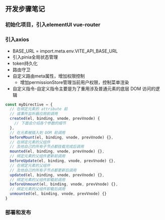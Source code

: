 ## 开发步骤笔记

### 初始化项目，引入elementUI vue-router
### 引入axios
- BASE_URL = import.meta.env.VITE_API_BASE_URL
- 引入pinia全局状态管理
- token持久化
- 路由守卫
- 自定义路由meta属性，增加权限控制
  - 增加permissionStore管理当前用户权限，控制菜单渲染
- 自定义指令-自定义指令主要是为了重用涉及普通元素的底层 DOM 访问的逻辑
```js
const myDirective = {
  // 在绑定元素的 attribute 前
  // 或事件监听器应用前调用
  created(el, binding, vnode, prevVnode) {
    // 下面会介绍各个参数的细节
  },
  // 在元素被插入到 DOM 前调用
  beforeMount(el, binding, vnode, prevVnode) {},
  // 在绑定元素的父组件
  // 及他自己的所有子节点都挂载完成后调用
  mounted(el, binding, vnode, prevVnode) {},
  // 绑定元素的父组件更新前调用
  beforeUpdate(el, binding, vnode, prevVnode) {},
  // 在绑定元素的父组件
  // 及他自己的所有子节点都更新后调用
  updated(el, binding, vnode, prevVnode) {},
  // 绑定元素的父组件卸载前调用
  beforeUnmount(el, binding, vnode, prevVnode) {},
  // 绑定元素的父组件卸载后调用
  unmounted(el, binding, vnode, prevVnode) {}
}
```

### 部署和发布


